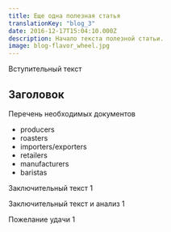```yaml
---
title: Еще одна полезная статья
translationKey: "blog_3"
date: 2016-12-17T15:04:10.000Z
description: Начало текста полезной статьи.
image: blog-flavor_wheel.jpg
---
```


Вступительный текст

## Заголовок

Перечень необходимых документов

- producers
- roasters
- importers/exporters
- retailers
- manufacturers
- baristas

Заключительный текст 1

Заключительный текст и анализ 1

Пожелание удачи 1
